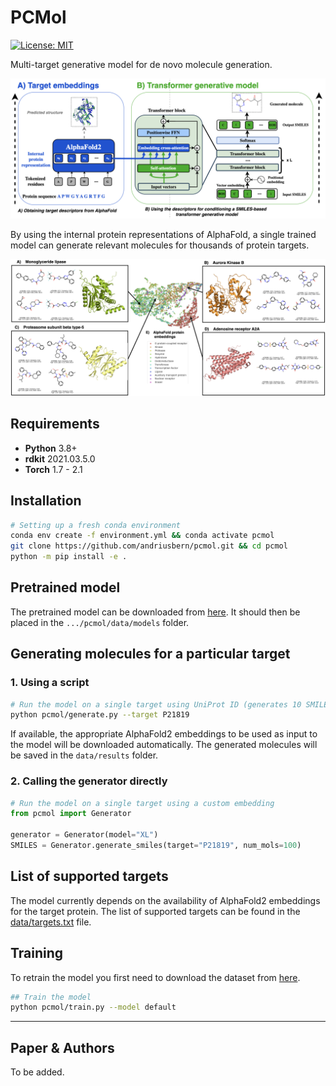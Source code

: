 # PCMol 
[![License: MIT](https://img.shields.io/badge/License-MIT-yellow.svg)](https://opensource.org/licenses/MIT)

Multi-target generative model for de novo molecule generation.

![alt text](assets/PCMol.png)

By using the internal protein representations of AlphaFold, a single trained model can generate relevant molecules for thousands of protein targets. 

![alt text](assets/targets.png)

## Requirements

- **Python** 3.8+
- **rdkit** 2021.03.5.0
- **Torch** 1.7 - 2.1

## Installation


```bash
# Setting up a fresh conda environment
conda env create -f environment.yml && conda activate pcmol
git clone https://github.com/andriusbern/pcmol.git && cd pcmol
python -m pip install -e .
```

## Pretrained model

The pretrained model can be downloaded from [here](https://drive.google.com/drive/folders/1-5Z3QZ3Z3Z3Z3Z3Z3Z3Z3Z3Z3Z3Z3Z3?usp=sharing). It should then be placed in the `.../pcmol/data/models` folder.

## Generating molecules for a particular target

### 1. Using a script
```bash
# Run the model on a single target using UniProt ID (generates 10 SMILES strings)
python pcmol/generate.py --target P21819
```

If available, the appropriate AlphaFold2 embeddings to be used as input to the model will be downloaded automatically. The generated molecules will be saved in the `data/results` folder.

### 2. Calling the generator directly
```python
# Run the model on a single target using a custom embedding
from pcmol import Generator

generator = Generator(model="XL")
SMILES = Generator.generate_smiles(target="P21819", num_mols=100)
```

## List of supported targets

The model currently depends on the availability of AlphaFold2 embeddings for the target protein. The list of supported targets can be found in the [data/targets.txt](data/targets.txt) file.

## Training

To retrain the model you first need to download the dataset from [here]().

```bash
## Train the model
python pcmol/train.py --model default
```

---

## Paper & Authors

To be added.